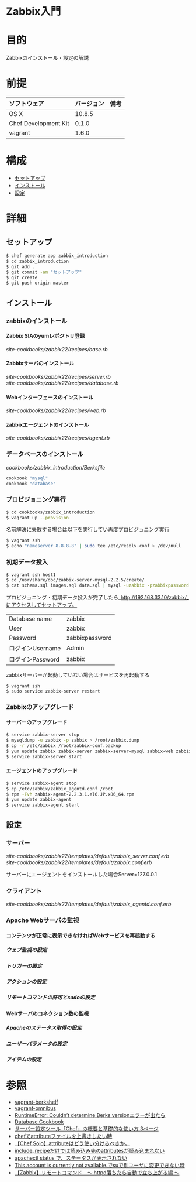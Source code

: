 Zabbix入門
===
# 目的
Zabbixのインストール・設定の解説

# 前提
| ソフトウェア     | バージョン    | 備考         |
|:---------------|:-------------|:------------|
| OS X           |10.8.5        |             |
| Chef Development Kit  |0.1.0  |             |
| vagrant        |1.6.0         |             |

# 構成
+ [セットアップ](#1)
+ [インストール](#2)
+ [設定](#3)

# 詳細
## <a name="1">セットアップ</a>
```bash
$ chef generate app zabbix_introduction
$ cd zabbix_introduction
$ git add .
$ git commit -am "セットアップ"
$ git create
$ git push origin master
```
## <a name="2">インストール</a>
### zabbixのインストール
#### Zabbix SIAのyumレポジトリ登録
_site-cookbooks/zabbix22/recipes/base.rb_
#### Zabbixサーバのインストール
_site-cookbooks/zabbix22/recipes/server.rb_  
_site-cookbooks/zabbix22/recipes/database.rb_
#### Webインターフェースのインストール
_site-cookbooks/zabbix22/recipes/web.rb_

#### zabbixエージェントのインストール
_site-cookbooks/zabbix22/recipes/agent.rb_

### データベースのインストール
_cookbooks/zabbix_introduction/Berksfile_
```bash
cookbook "mysql"
cookbook "database"
```

### プロビジョニング実行
```bash
$ cd cookbooks/zabbix_introduction
$ vagrant up --provision
```

名前解決に失敗する場合は以下を実行してい再度プロビジョニング実行
```bash
$ vagrant ssh
$ echo "nameserver 8.8.8.8" | sudo tee /etc/resolv.conf > /dev/null
```
### 初期データ投入
```bash
$ vagrant ssh host1
$ cd /usr/share/doc/zabbix-server-mysql-2.2.5/create/
$ cat schema.sql images.sql data.sql | mysql -uzabbix -pzabbixpassword zabbix
```

プロビジョニング・初期データ投入が完了したら_http://192.168.33.10/zabbix/_にアクセスしてセットアップ。

|      |     |
|:---------------|:-------------|
| Database name  |zabbix        |
| User  |zabbix        |
| Password  |zabbixpassword     |
| ログインUsername |Admin        |
| ログインPassword |zabbix       |

zabbixサーバーが起動していない場合はサービスを再起動する
```
$ vagrant ssh
$ sudo service zabbix-server restart
```
### Zabbixのアップグレード
#### サーバーのアップグレード
```bash
$ service zabbix-server stop
$ mysqldump -u zabbix -p zabbix > /root/zabbix.dump
$ cp -r /etc/zabbix /root/zabbix-conf.backup
$ yum update zabbix zabbix-server zabbix-server-mysql zabbix-web zabbix-web-mysql
$ service zabbix-server start
```
#### エージェントのアップグレード
```bash
$ service zabbix-agent stop
$ cp /etc/zabbix/zabbix_agentd.conf /root
$ rpm -Fvh zabbix-agent-2.2.3.1.el6.JP.x86_64.rpm
$ yum update zabbix-agent
$ service zabbix-agent start
```

## <a name="3">設定</a>
### サーバー
_site-cookbooks/zabbix22/templates/default/zabbix_server.conf.erb_  
_site-cookbooks/zabbix22/templates/default/zabbix.conf.erb_

サーバーにエージェントをインストールした場合Server=127.0.0.1
### クライアント
_site-cookbooks/zabbix22/templates/default/zabbix_agentd.conf.erb_

### Apache Webサーバの監視
#### コンテンツが正常に表示できなければWebサービスを再起動する
##### ウェブ監視の設定
##### トリガーの設定
##### アクションの設定
##### リモートコマンドの許可とsudoの設定

#### Webサーバのコネクション数の監視
##### Apacheのステータス取得の設定
##### ユーザーパラメータの設定
##### アイテムの設定

# 参照
+ [vagrant-berkshelf](https://github.com/berkshelf/vagrant-berkshelf)
+ [vagrant-omnibus](https://github.com/schisamo/vagrant-omnibus)
+ [RuntimeError: Couldn’t determine Berks versionエラーが出たら](http://kwmt27.net/index.php/2014/08/06/runtimeerror-couldnt-determine-berks-version/)
+ [Database Cookbook](https://github.com/opscode-cookbooks/database)
+ [サーバー設定ツール「Chef」の概要と基礎的な使い方 3ページ](http://sourceforge.jp/magazine/14/03/05/090000/3)
+ [chefでattributeファイルを上書きしたい時](http://d.hatena.ne.jp/toritori0318/20131112/1384273734)
+ [【Chef Solo】attributeはどう使い分けるべきか。](http://dev.classmethod.jp/server-side/chef/attribute-overrides-pattern/)
+ [include_recipeだけでは読み込み先のattributesが読み込まれない](http://qiita.com/mistymagich/items/5d6c429863e950ed92cf)
+ [apachectl status で、ステータスが表示されない](http://www.square-mi.com/wp/category/webserver/apache/)
+ [This account is currently not available.でsuで別ユーザに変更できない時](http://blog.mizoshiri.com/archives/214)
+ [【Zabbix】リモートコマンド　～ httpd落ちたら自動で立ち上がる編 ～](http://toatoshi.hatenablog.com/entry/2013/07/17/095543)
